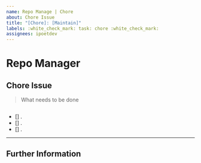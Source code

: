 ```yaml
---
name: Repo Manage | Chore
about: Chore Issue
title: "[Chore]: [Maintain]"
labels: :white_check_mark: task: chore :white_check_mark:
assignees: ipoetdev
---
```


# Repo Manager

## Chore Issue

> What needs to be done

```

```

- [] .
- [] .
- [] .

---

## Further Information

```

```
